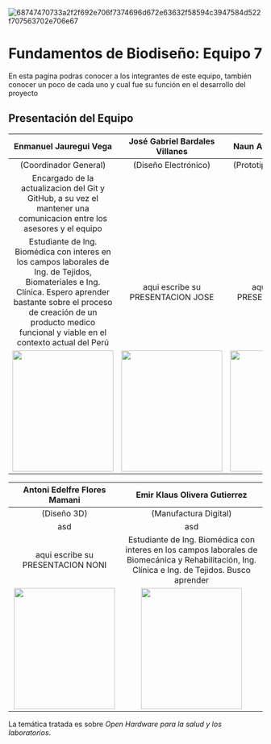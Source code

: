 ![68747470733a2f2f692e706f7374696d672e63632f58594c3947584d522f707563702e706e67](https://github.com/user-attachments/assets/f5917d88-32cc-4da6-9d7f-f75349cf09a3)

# Fundamentos de Biodiseño: Equipo 7
En esta pagina podras conocer a los integrantes de este equipo, también conocer un poco de cada uno y cual fue su función en el desarrollo del proyecto
## Presentación del Equipo

 Enmanuel Jauregui Vega | José Gabriel Bardales Villanes | Naun Aldair Cari Quispe |
|:---:|:---:|:---:|
| (Coordinador General) | (Diseño Electrónico) | (Prototipado Electrónico) |
|Encargado de la actualizacion del Git y GitHub, a su vez el mantener una comunicacion entre los asesores y el equipo|||
|Estudiante de Ing. Biomédica con interes en los campos laborales de Ing. de Tejidos, Biomateriales e Ing. Clínica. Espero aprender bastante sobre el proceso de creación de un producto medico funcional y viable en el contexto actual del Perú|aqui escribe su PRESENTACION JOSE|aqui escribe su PRESENTACION NAUN|
| <img src="https://example.com/path/to/Nikol.jpeg" width="200" height="240"> | <img src="https://example.com/path/to/Xiomara.jpeg" width="200" height="240"> | <img src="https://example.com/path/to/Andres.jpg" width="200" height="240"> |

| Antoni Edelfre  Flores Mamani | Emir Klaus Olivera Gutierrez |
|:---:|:---:|
| (Diseño 3D) | (Manufactura Digital) |
|asd|asd|
|aqui escribe su PRESENTACION NONI|Estudiante de Ing. Biomédica con interes en los campos laborales de Biomecánica y Rehabilitación, Ing. Clínica e Ing. de Tejidos. Busco aprender |
| <img src="https://example.com/path/to/Aniball.jpeg" width="200" height="240"> | <img src="https://example.com/path/to/Ismael.jpeg" width="200" height="240"> |

La temática tratada es sobre *Open Hardware para la salud y los laboratorios*.
